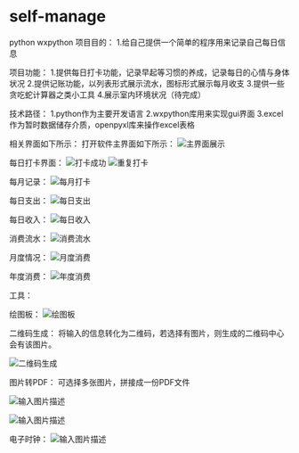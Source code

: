 # self-manage
python wxpython
项目目的：
1.给自己提供一个简单的程序用来记录自己每日信息

项目功能：
1.提供每日打卡功能，记录早起等习惯的养成，记录每日的心情与身体状况
2.提供记账功能，以列表形式展示流水，图标形式展示每月收支
3.提供一些贪吃蛇计算器之类小工具
4.展示室内环境状况（待完成）


技术路径：
1.python作为主要开发语言
2.wxpython库用来实现gui界面
3.excel作为暂时数据储存介质，openpyxl库来操作excel表格

相关界面如下所示：
打开软件主界面如下所示：
![主界面展示](README_md_files%5C%E5%BC%80%E5%A7%8B%E7%95%8C%E9%9D%A2.png?v=1&type=image)

每日打卡界面：
![打卡成功](README_md_files%5C%E6%89%93%E5%8D%A1%E6%88%90%E5%8A%9F.PNG?v=1&type=image)
![重复打卡](README_md_files%5C%E6%AF%8F%E6%97%A5%E6%89%93%E5%8D%A11.png?v=1&type=image)

每月记录：
![每月打卡](README_md_files%5C%E6%AF%8F%E6%9C%88%E8%AE%B0%E5%BD%95.png?v=1&type=image)

每日支出：
![每日支出](README_md_files%5C%E6%AF%8F%E6%97%A5%E6%94%AF%E5%87%BA.png?v=1&type=image)

每日收入：
![每日收入](README_md_files%5C%E6%AF%8F%E6%97%A5%E6%94%B6%E5%85%A5.png?v=1&type=image)

消费流水：
![消费流水](README_md_files%5C%E6%B6%88%E8%B4%B9%E6%B5%81%E6%B0%B4.PNG?v=1&type=image)

月度情况：
![月度消费](README_md_files%5C%E6%9C%88%E5%BA%A6%E6%83%85%E5%86%B51.PNG?v=1&type=image)

年度消费：
![年度消费](README_md_files%5C%E5%B9%B4%E5%BA%A6%E6%B6%88%E8%B4%B92.PNG?v=1&type=image)

工具：

绘图板：
![绘图板](README_md_files%5C%E7%BB%98%E7%94%BB%E6%9D%BF.png?v=1&type=image)

二维码生成：
将输入的信息转化为二维码，若选择有图片，则生成的二维码中心会有该图片。

![二维码生成](README_md_files%5C%E4%BA%8C%E7%BB%B4%E7%A0%81%E7%94%9F%E6%88%90.png?v=1&type=image)

图片转PDF：
可选择多张图片，拼接成一份PDF文件

![输入图片描述](README_md_files%5C%E5%9B%BE%E7%89%87%E8%BD%ACPDF.png?v=1&type=image)

![输入图片描述](README_md_files%5C%E5%9B%BE%E7%89%87%E8%BD%ACPDF3.png?v=1&type=image)

电子时钟：
![输入图片描述](README_md_files%5C%E7%94%B5%E5%AD%90%E6%97%B6%E9%92%9F.png?v=1&type=image)
